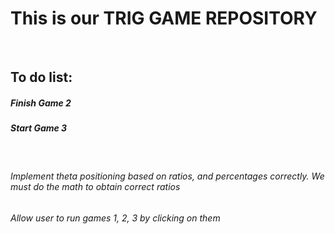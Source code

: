 <h1>This is our TRIG GAME REPOSITORY</h1>
<br>
<h2>To do list:</h2>
<h5>Finish Game 2</h5>
<h5>Start Game 3</h5>
<br>
<h6>Implement theta positioning based on ratios, and percentages correctly. We must do the math to obtain correct ratios</h6>
<h6>Allow user to run games 1, 2, 3 by clicking on them</h6>
